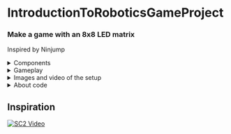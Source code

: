 # IntroductionToRoboticsGameProject

### Make a game with an 8x8 LED matrix

Inspired by Ninjump


<details>
<summary>Components</summary>
LED matrix

LCD display

Piezo buzzer

Joystick

Button

MAX7219 display driver

Arduino Uno

</details>

</details>
<details>
<summary>Gameplay</summary>

You are a dot

You are trying to stay alive as much as possible by avoiding obstacles that come from the top

you can:
- Move to the left side of the line
- Move to the right side of the line
- Jump between lines

</details>

<details>
<summary>Images and video of the setup</summary>

![Image of lcd](images/DSC_0588.JPG)
![Image of display](images/DSC_0586.JPG)
![Image of controls](images/DSC_0585.JPG)

Video
[![SC2 Video](https://i.ytimg.com/vi/b7u-0B6ePrE/maxresdefault.jpg)](https://youtu.be/b7u-0B6ePrE)

</details>

<details>
<summary>About code</summary>

## The code has 5 main functions
- processButton();
- processJoystickInput(joystickPos);
- handleScore();
- handleLcd();
- handleLed();

The first 2 handle moving events generated by the user

handleScore(); score exits if the user cannot play,
otherwise it checks for collision, increases the score, and updates the map 

handleLcd(); updates the display based on values modified by the first 2 functions

handleLed(); refreshes the display

## Important variables

int scrollPosition = 0;
- For when the menu is larger then 2 lines
- It holds the current top line

int cursorPosition = 1;
- For when the menu allows to select items to indicate the current item

volatile int gameState = menuState;
- The state in which the game is at the time

## Other important stuff
LcdManager class which holds methods to display all menus

LedMap class which holds all functionality for the game map
(It can be observed that this was the last part added to the code)

### Conclusion
The code got better as i wrote it, but I will not go back to rewrite the other parts

</details>

## Inspiration
[![SC2 Video](https://i.ytimg.com/vi/WZRC0naV2Kc/maxresdefault.jpg)](https://youtu.be/WZRC0naV2Kc)
